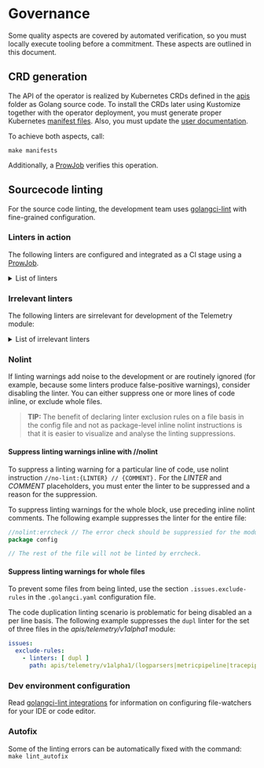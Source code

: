 # Governance

Some quality aspects are covered by automated verification, so you must locally execute tooling before a commitment. These aspects are outlined in this document.

## CRD generation

The API of the operator is realized by Kubernetes CRDs defined in the [apis](/apis/) folder as Golang source code. To install the CRDs later using Kustomize together with the operator deployment, you must generate proper Kubernetes [manifest files](/config/crd/bases/). Also, you must update the [user documentation](./resources/). 

To achieve both aspects, call:
```shell
make manifests
```

Additionally, a [ProwJob](https://github.com/kyma-project/test-infra/blob/main/prow/jobs/telemetry-manager/telemetry-manager-generic.yaml#L6) verifies this operation.

## Sourcecode linting

For the source code linting, the development team uses [golangci-lint](https://golangci-lint.run) with fine-grained configuration.

### Linters in action

The following linters are configured and integrated as a CI stage using a [ProwJob](https://github.com/kyma-project/test-infra/blob/main/prow/jobs/kyma/components/kyma-components-static-checks.yaml#L6).

<details>
<summary>List of linters</summary>
<br>

| Linter | Description | Suppress |
| --- | --- | --- |
| [`asasalint`](https://github.com/alingse/asasalint) [⛭](https://golangci-lint.run/usage/linters/#asasalint)                                                       | check for pass []any as any in variadic func                     | [inline //nolint](#inline-nolint) |
| [`asciicheck`](https://github.com/tdakkota/asciicheck)                                                                                                            | checks for non-ASCII identifiers                                 | [inline //nolint](#inline-nolint) |
| [`bodyclose`](https://github.com/timakin/bodyclose)                                                                                                               | checks whether HTTP response body is closed successfully         | [inline //nolint](#inline-nolint) |
| [`dogsled`](https://github.com/alexkohler/dogsled) [⛭](https://golangci-lint.run/usage/linters/#dogsled)                                                          | checks assignments with too many blank identifiers               | [inline //nolint](#inline-nolint) |
| [`dupl`](https://github.com/mibk/dupl) [⛭](https://golangci-lint.run/usage/linters/#dupl)                                                                         | checks for code clone detection                                  |                                    |
| [`dupword`](https://github.com/Abirdcfly/dupword) [⛭](https://golangci-lint.run/usage/linters/#dupword)                                                           | checks for duplicate words in the source code                    | [inline //nolint](#inline-nolint) |
| [`errcheck`](https://github.com/kisielk/errcheck) [⛭](https://golangci-lint.run/usage/linters/#errcheck)                                                          | checks for unhandled errors                                      | [inline //nolint](#inline-nolint) |
| [`errchkjson`](https://github.com/breml/errchkjson) [⛭](https://golangci-lint.run/usage/linters/#errchkjson)                                                      | checks types passed to the json encoding functions               | [inline //nolint](#inline-nolint) |
| `exportloopref`                                                                                                                                                   | finds exporting pointers for loop variables                      | [inline //nolint](#inline-nolint) |
| [`gci`](https://github.com/daixiang0/gci) [⛭](https://golangci-lint.run/usage/linters/#gci)                                                                       | checks import order and ensures it is always deterministic       | [inline //nolint](#inline-nolint) |
| [`ginkgolinter`](https://github.com/nunnatsa/ginkgolinter) [⛭](https://golangci-lint.run/usage/linters/#ginkgolinter)                                             | enforces standards of using Ginkgo and Gomega                    | [inline //nolint](#inline-nolint) |
| [`gocheckcompilerdirectives`](https://github.com/leighmcculloch/gocheckcompilerdirectives)                                                                        | checks go compiler directive comments                            | [inline //nolint](#inline-nolint) |
| `gochecknoinits`                                                                                                                                                  | checks that no init functions are present                        | [inline //nolint](#inline-nolint) |
| [`gofmt`](https://pkg.go.dev/cmd/gofmt) [⛭](https://golangci-lint.run/usage/linters/#gofmt)                                                                       | checks whether code was [gofmt](https://pkg.go.dev/cmd/gofmt) ed |                                    |
| [`goimports`](https://pkg.go.dev/golang.org/x/tools/cmd/goimports) [⛭](https://golangci-lint.run/usage/linters/#goimports)                                        | check import statements formatting                               | [inline //nolint](#inline-nolint) |
| [`gosec`](https://github.com/securego/gosec) [⛭](https://golangci-lint.run/usage/linters/#gosec)                                                                  | inspects source code for security problems                       | [inline //nolint](#inline-nolint) |
| [`govet`](https://pkg.go.dev/cmd/vet) [⛭](https://golangci-lint.run/usage/linters/#govet)                                                                         | examines Go source code and reports suspicious constructs        | [inline //nolint](#inline-nolint) |
| [`ineffassign`](https://github.com/gordonklaus/ineffassign)                                                                                                       | detects when assignments to existing variables are not used      | [inline //nolint](#inline-nolint) |
| [`loggercheck`](https://github.com/timonwong/loggercheck) [⛭](https://golangci-lint.run/usage/linters/#loggercheck)                                               | checks key-value pairs for common logger libraries               | [inline //nolint](#inline-nolint) |
| [`misspell`](https://github.com/client9/misspell) [⛭](https://golangci-lint.run/usage/linters/#misspell)                                                          | finds commonly misspelled English words in comments              | [inline //nolint](#inline-nolint) |
| [`nolintlint`](https://github.com/golangci/golangci-lint/blob/master/pkg/golinters/nolintlint/README.md) [⛭](https://golangci-lint.run/usage/linters/#nolintlint) | reports ill-formed or insufficient nolint directives             | [inline //nolint](#inline-nolint) |
| [`revive`](https://github.com/mgechev/revive) [⛭](https://golangci-lint.run/usage/linters/#revive)                                                                | comprehensive golint replacement                                 | [inline //nolint](#inline-nolint) |
| [`staticcheck`](https://staticcheck.io/docs/checks/) [⛭](https://golangci-lint.run/usage/linters/#staticcheck)                                                    | performs static code analysis                                    | [inline //nolint](#inline-nolint) |
| [`stylecheck`](https://github.com/dominikh/go-tools/tree/master/stylecheck) [⛭](https://golangci-lint.run/usage/linters/#stylecheck)                              | examines Go code-style conformance                               | [inline //nolint](#inline-nolint) |
| `typecheck`                                                                                                                                                       | parses and type-checks Go code                                   | [inline //nolint](#inline-nolint) |
| [`unparam`](https://github.com/mvdan/unparam) [⛭](https://golangci-lint.run/usage/linters/#unparam)                                                               | reports unused function parameters                               | [inline //nolint](#inline-nolint) |
| [`unused`](https://github.com/dominikh/go-tools/tree/master/unused)                                                                                               | checks for unused constants, variables, functions and types      | [inline //nolint](#inline-nolint) |

</details> 

### Irrelevant linters

The following linters are sirrelevant for development of the Telemetry module:

<details>
<summary>List of irrelevant linters</summary>
<br>

| Linter             | Reason                                                               |
| ------------------ | -------------------------------------------------------------------- |
| `bidichk`          | superseded by `stylecheck`                                           |
| `deadcode`         | superseded by `unused`                                               |
| `execinquery`      | `database/sql` package is not used                                   |
| `exhaustivestruct` | superseded by `exhaustruct`                                          |
| `forcetypeassert`  | superseded by `errcheck`                                             |
| `golint`           | superseded by `revive`, `stylecheck`                                 |
| `ifshort`          | deprecated                                                           |
| `interfacer`       | deprecated                                                           |
| `maligned`         | superseded by `govet`                                                |
| `nosnakecase`      | superseded by `revive`                                               |
| `rowserrcheck`     | `database/sql` package is not used                                   |  
| `sqlclosecheck`    | `database/sql` package is not used                                   |  
| `scopelint`        | superseded by `exportloopref`                                        |
| `structcheck`      | superseded by `unused`                                               |
| `testableexamples` | Go Example functions are not used                                    |
| `varcheck`         | superseded by `unused`                                               |
| `wastedassign`     | superseded by `inefassign`                                           |

</details>


### Nolint

If linting warnings add noise to the development or are routinely ignored (for example, because some linters produce false-positive warnings), consider disabling the linter.
You can either suppress one or more lines of code inline, or exclude whole files.

> **TIP:** The benefit of declaring linter exclusion rules on a file basis in the config file and not as package-level inline nolint instructions is that it is easier to visualize and analyse the linting suppressions.

#### Suppress linting warnings inline with //nolint
To suppress a linting warning for a particular line of code, use nolint instruction `//no-lint:{LINTER} // {COMMENT}.` For the _LINTER_ and _COMMENT_ placeholders, you must enter the linter to be suppressed and a reason for the suppression.


To suppress linting warnings for the whole block, use preceding inline nolint comments. The following example suppresses the linter for the entire file:
```go
//nolint:errcheck // The error check should be suppressied for the module.
package config

// The rest of the file will not be linted by errcheck.
```

#### Suppress linting warnings for whole files
To prevent some files from being linted, use the section `.issues.exclude-rules` in the `.golangci.yaml` configuration file. 

The code duplication linting scenario is problematic for being disabled an a per line basis. The following example suppresses the `dupl` linter for the set of three files in the _apis/telemetry/v1alpha1_ module:

```yaml
issues:
  exclude-rules:
    - linters: [ dupl ]
      path: apis/telemetry/v1alpha1/(logparsers|metricpipeline|tracepipeline)_types_test.go
```


### Dev environment configuration
Read [golangci-lint integrations](https://golangci-lint.run/usage/integrations/) for information on configuring file-watchers for your IDE or code editor.

### Autofix
Some of the linting errors can be automatically fixed with the command:
`make lint_autofix`

